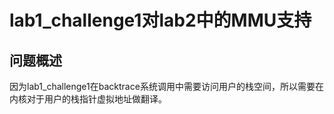 # lab1_challenge1对lab2中的MMU支持

## 问题概述
因为lab1_challenge1在backtrace系统调用中需要访问用户的栈空间，所以需要在内核对于用户的栈指针虚拟地址做翻译。